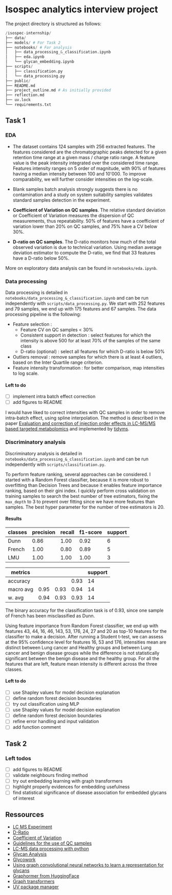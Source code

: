 # Isospec analytics interview project

The project directory is structured as follows:

```python
/isospec-internship/
├── data/
├── models/ # For Task 2
├── notebooks/ # For analysis
│   ├── data_processing_&_classification.ipynb
│   ├── eda.ipynb
│   └── glycan_embedding.ipynb
├── scripts/
│   ├── classification.py
│   └── data_processing.py
├── public/
├── README.md
├── project_outline.md # As initially provided
├── reflection.md
├── uv.lock
└── requirements.txt
```

## Task 1

### EDA

* The dataset contains 124 samples with 256 extracted features. The features considered are the chromatographic peaks detected for a given retention time range at a given mass / charge ratio range.  A feature value is the peak intensity integrated over the considered time range. Features intensity ranges on 5 order of magnitude, with 90% of features having a median intensity between 100 and 10'000. To improve comparability, we will further consider intensities on the log-scale.
* Blank samples batch analysis strongly suggests there is no contamination and a study on system suitability samples validates standard samples detection in the experiment.

* **Coefficient of Variation on QC samples**. The relative standard deviation or Coefficient of Variation measures the dispersion of QC measurements, thus repeatability. 50% of features have a coefficient of variation lower than 20% on QC samples, and 75% have a CV below 30%.
* **D-ratio on QC samples**. The D-ratio monitors how much of the total observed variation is due to technical variation. Using median average deviation estimator to compute the D-ratio, we find that 33 features have a D-ratio below 50%.

More on exploratory data analysis can be found in ```notebooks/eda.ipynb```.

### Data processing

Data processing is detailed in ```notebooks/data_processing_&_classification.ipynb``` and can be run independently with ```scripts/data_processing.py```.
We start with 252 features and 79 samples, we end up with 175 features and 67 samples. The data processing pipeline is the following:

* Feature selection :
  * Feature CV on QC samples < 30%
  * Consistent support in detection : select features for which the intensity is above 500 for at least 70% of the samples of the same class
  * D-ratio (optional) : select all features for which D-ratio is below 50%
* Outliers removal : remove samples for which there is at least 4 outliers, based on the Inter Quartile range criterion.
* Feature intensity transformation : for better comparison, map intensities to log scale.

#### Left to do

- [ ] implement intra batch effect correction
- [ ] add figures to README

I would have liked to correct intensities with QC samples in order to remove intra-batch effect, using spline interpolation. The method is described in the paper [Evaluation and correction of injection order effects in LC-MS/MS based targeted metabolomics](https://www.sciencedirect.com/science/article/pii/S1570023222004184#s0010) and implemented by [tidyms](https://tidyms.readthedocs.io/en/latest/).

### Discriminatory analysis

Discriminatory analysis is detailed in ```notebooks/data_processing_&_classification.ipynb``` and can be run independently with ```scripts/classification.py```.

To perform feature ranking, several approaches can be considered. I started with a Random Forest classifier, because it is more robust to overfitting than Decision Trees and because it enables feature importance ranking, based on their gini index.
I quickly perform cross validation on training samples to search the best number of tree estimators, fixing the `max_depth` to 3 to prevent over fitting since we have more features than samples. The best hyper parameter for the number of tree estimators is 20.

#### Results

| classes  | precision| recall   | f1-score | support  |
|----------|----------|----------|----------|----------|
| Dunn     | 0.86     | 1.00     | 0.92     | 6        |
| French   | 1.00     | 0.80     | 0.89     | 5        |
| LMU      | 1.00     | 1.00     | 1.00     | 3        |

| metrics  |          |          |          | support  |
|----------|----------|----------|----------|----------|
| accuracy |          |          |     0.93 | 14       |
| macro avg| 0.95     | 0.93     | 0.94     | 14       |
| w. avg   | 0.94     | 0.93     | 0.93     | 14       |

The binary accuracy for the classification task is of 0.93, since one sample of French has been misclassified as Dunn.

Using feature importance from Random Forest classifier, we end up with features 43, 44, 16, 46, 143, 53, 176, 24, 27 and 20 as top-10 features for the classifier to make a decision.
After running a Student t-test, we can assess at the 95% confidence level for features 16, 53 and 176, intensities mean are distinct between Lung cancer and Healthy groups and between Lung cancer and benign disease groups while the difference is not statistically significant between the benign disease and the healthy group.
For all the features that are left, feature mean intensity is different across the three classes.

#### Left to do

* [ ] use Shapley values for model decision explanation
* [ ] define random forest decision boundaries
* [ ] try out classification using MLP
* [ ] use Shapley values for model decision explanation
* [ ] define random forest decision boundaries
* [ ] refine error handling and input validation
* [ ] add function comment

## Task 2

### Left todos

* [ ] add figures to README
* [ ] validate neighbours finding method
* [ ] try out embedding learning with graph transformers
* [ ] highlight properly evidences for embedding usefulness
* [ ] find statistical significance of disease association for embedded glycans of interest

## Ressources

* [LC MS Experiment](https://pyopenms.readthedocs.io/en/latest/user_guide/background.html)
* [D-Ratio](https://pmc.ncbi.nlm.nih.gov/articles/PMC10222478/)
* [Coefficient of Variation](https://pmc.ncbi.nlm.nih.gov/articles/PMC3695475/)
* [Guidelines for the use of QC samples](https://link.springer.com/article/10.1007/s11306-018-1367-3)
* [LC-MS data processing with python](https://pmc.ncbi.nlm.nih.gov/articles/PMC7602939)
* [Glycan Analysis](https://www.mdpi.com/2218-273X/13/4/605)
* [Glycowork](https://github.com/BojarLab/glycowork)
* [Using graph convolutional neural networks to learn a representation for glycans](https://www.sciencedirect.com/science/article/pii/S2211124721006161#sec1)
* [Graphormer from HuggingFace](https://huggingface.co/docs/transformers/en/model_doc/graphormer#graphormer)
* [Graph transformers](https://huggingface.co/blog/intro-graphml)
* [UV package manager](https://docs.astral.sh/uv/guides/projects/)